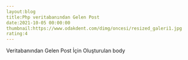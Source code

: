 ```yaml
---
layout:blog
title:Php veritabanından Gelen Post
date:2021-10-05 00:00:00
thumbnail:https://www.odakdent.com/dimg/oncesi/resized_galeri1.jpg
rating:4
---
```

Veritabanından Gelen Post İçin Oluşturulan body
